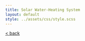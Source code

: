 ```yaml
---
title: Solar Water-Heating System
layout: default
style: ../assets/css/style.scss
---
```










[< back](./)